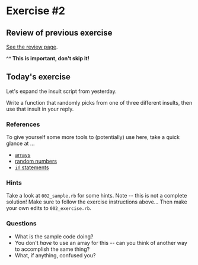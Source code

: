 # Exercise #2

## Review of previous exercise

[See the review page](002_review_of_exercise_1.md).

**^^ This is important, don't skip it!**

## Today's exercise

Let's expand the insult script from yesterday.

Write a function that randomly picks from one of three different insults, then use that insult in your reply.

### References

To give yourself some more tools to (potentially) use here, take a quick glance at ...

* [arrays](http://www.ruby-doc.org/core-2.1.2/Array.html)
* [random numbers](http://www.ruby-doc.org/core-2.1.2/Kernel.html#method-i-rand)
* [`if` statements](http://www.tutorialspoint.com/ruby/ruby_if_else.htm)

### Hints

Take a look at `002_sample.rb` for some hints. Note -- this is not a complete solution! Make sure to follow the exercise instructions above... Then make your own edits to `002_exercise.rb`.

### Questions

* What is the sample code doing?
* You don't _have_ to use an array for this -- can you think of another way to accomplish the same thing?
* What, if anything, confused you?















